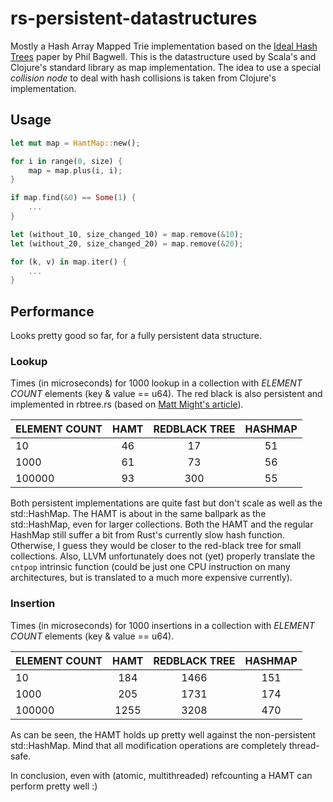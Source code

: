 rs-persistent-datastructures
============================

Mostly a Hash Array Mapped Trie implementation based on the
[Ideal Hash Trees](http://lampwww.epfl.ch/papers/idealhashtrees.pdf) paper by Phil Bagwell.
This is the datastructure used by Scala's and Clojure's standard library as map implementation.
The idea to use a special *collision node* to deal with hash collisions is taken from Clojure's
implementation.

## Usage
```rust
let mut map = HamtMap::new();

for i in range(0, size) {
    map = map.plus(i, i);
}

if map.find(&0) == Some(1) {
    ...
}

let (without_10, size_changed_10) = map.remove(&10);
let (without_20, size_changed_20) = map.remove(&20);

for (k, v) in map.iter() {
    ...
}

```

## Performance
Looks pretty good so far, for a fully persistent data structure.

### Lookup
Times (in microseconds) for 1000 lookup in a collection with *ELEMENT COUNT* elements (key & value == u64).
The red black is also persistent and implemented in rbtree.rs 
(based on [Matt Might's article](http://matt.might.net/articles/red-black-delete/)).

| ELEMENT COUNT | HAMT | REDBLACK TREE | HASHMAP |
|:--------------|:----:|:-------------:|:-------:|
| 10            | 46   | 17            | 51      |
| 1000          | 61   | 73            | 56      |
| 100000        | 93   | 300           | 55      |

Both persistent implementations are quite fast but don't scale as well as the std::HashMap.
The HAMT is about in the same ballpark as the std::HashMap, even for larger collections.
Both the HAMT and the regular HashMap still suffer a bit from Rust's currently slow hash
function. Otherwise, I guess they would be closer to the red-black tree for small collections.
Also, LLVM unfortunately does not (yet) properly translate the `cntpop` intrinsic function
(could be just one CPU instruction on many architectures, but is translated to a much more
expensive currently).

### Insertion
Times (in microseconds) for 1000 insertions in a collection with *ELEMENT COUNT* elements (key & value == u64).

| ELEMENT COUNT | HAMT | REDBLACK TREE | HASHMAP |
|:--------------|:----:|:-------------:|:-------:|
| 10            | 184  | 1466          | 151     |
| 1000          | 205  | 1731          | 174     |
| 100000        | 1255 | 3208          | 470     |

As can be seen, the HAMT holds up pretty well against the non-persistent std::HashMap. 
Mind that all modification operations are completely thread-safe.

In conclusion, even with (atomic, multithreaded) refcounting a HAMT can perform pretty well :)
